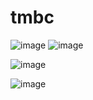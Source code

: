 # tmbc

![image](https://github.com/kkalyankumar9/tmbc/assets/112814583/d26e1173-5135-4ed3-ada3-146563f7e674)
![image](https://github.com/kkalyankumar9/tmbc/assets/112814583/7227c909-f601-4fe8-9104-3a3d3a48f624)

![image](https://github.com/kkalyankumar9/tmbc/assets/112814583/46e6a7f7-6f4c-4e2c-8d7f-c7ffe85ac854)

![image](https://github.com/kkalyankumar9/tmbc/assets/112814583/f9a9226c-0bf0-44ab-883c-c71bc3954ce7)
